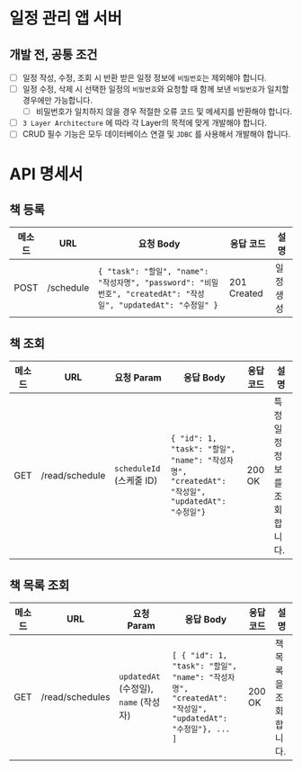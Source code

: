 # 일정 관리 앱 서버 

## 개발 전, 공통 조건
- [ ] 일정 작성, 수정, 조회 시 반환 받은 일정 정보에 `비밀번호`는 제외해야 합니다.
- [ ] 일정 수정, 삭제 시 선택한 일정의 `비밀번호`와 요청할 때 함께 보낸 `비밀번호`가 일치할 경우에만 가능합니다.
    - [ ] 비밀번호가 일치하지 않을 경우 적절한 오류 코드 및 메세지를 반환해야 합니다.
- [ ] `3 Layer Architecture` 에 따라 각 Layer의 목적에 맞게 개발해야 합니다.
- [ ] CRUD 필수 기능은 모두 데이터베이스 연결 및 `JDBC` 를 사용해서 개발해야 합니다.

# API 명세서

## 책 등록

| 메소드 | URL       | 요청 Body                                                                                        | 응답 코드       | 설명    |
|--------|-----------|------------------------------------------------------------------------------------------------|-------------|-------|
| POST   | /schedule | `{ "task": "할일", "name": "작성자명", "password": "비밀번호", "createdAt": "작성일", "updatedAt": "수정일" }` | 201 Created | 일정 생성 |

## 책 조회

| 메소드 | URL            | 요청 Param              | 응답 Body                                                                                               | 응답 코드 | 설명               |
|--------|----------------|-----------------------|-------------------------------------------------------------------------------------------------------|-----------|------------------|
| GET    | /read/schedule | `scheduleId` (스케줄 ID) | `{ "id": 1, "task": "할일", "name": "작성자명", "createdAt": "작성일", "updatedAt": "수정일"}` | 200 OK    | 특정 일정 정보를 조회합니다. |

## 책 목록 조회

| 메소드 | URL             | 요청 Param                        | 응답 Body                                                                                                  | 응답 코드 | 설명                   |
|--------|-----------------|---------------------------------|-----------------------------------------------------------------------------------------------------------|-----------|------------------------|
| GET    | /read/schedules | `updatedAt` (수정일), `name` (작성자) | `[ { "id": 1, "task": "할일", "name": "작성자명", "createdAt": "작성일", "updatedAt": "수정일"}, ... ]` | 200 OK    | 책 목록을 조회합니다.    |

